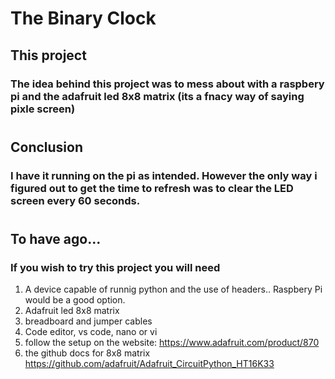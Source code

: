 # The Binary Clock
## This project
### The idea behind this project was to mess about with a raspbery pi and the adafruit led 8x8 matrix (its a fnacy way of saying pixle screen)

#
## Conclusion
### I have it running on the pi as intended. However the only way i figured out to get the time to refresh was to clear the LED screen every 60 seconds. 

#
## To have ago...
### If you wish to try this project you will need 

  1. A device capable of runnig python and the use of headers.. Raspbery Pi would be a good option.
  2. Adafruit led 8x8 matrix
  3. breadboard and jumper cables
  4. Code editor, vs code, nano or vi
  5. follow the setup on the website: https://www.adafruit.com/product/870
  6. the github docs for 8x8 matrix https://github.com/adafruit/Adafruit_CircuitPython_HT16K33